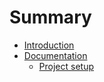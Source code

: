 # Summary

* [Introduction](README.md)
* [Documentation](doc/README.md)
  * [Project setup](doc/project-setup.md)


